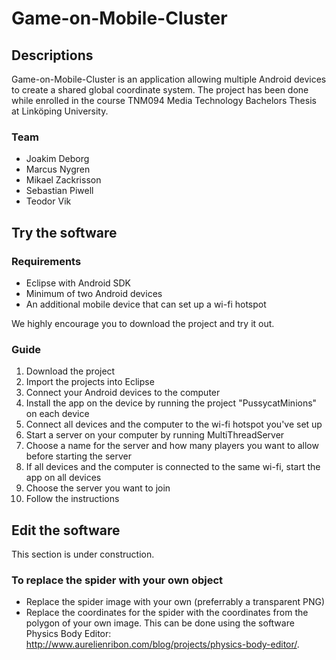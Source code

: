 Game-on-Mobile-Cluster
======================

## Descriptions

Game-on-Mobile-Cluster is an application allowing multiple Android devices to create a shared global coordinate system.
The project has been done while enrolled in the course TNM094 Media Technology Bachelors Thesis at Linköping University.

### Team
* Joakim Deborg
* Marcus Nygren
* Mikael Zackrisson
* Sebastian Piwell
* Teodor Vik


## Try the software

### Requirements
* Eclipse with Android SDK
* Minimum of two Android devices
* An additional mobile device that can set up a wi-fi hotspot

We highly encourage you to download the project and try it out.

### Guide
1. Download the project
2. Import the projects into Eclipse
3. Connect your Android devices to the computer
3. Install the app on the device by running the project "PussycatMinions" on each device
4. Connect all devices and the computer to the wi-fi hotspot you've set up
4. Start a server on your computer by running MultiThreadServer
5. Choose a name for the server and how many players you want to allow before starting the server
6. If all devices and the computer is connected to the same wi-fi, start the app on all devices
7. Choose the server you want to join
8. Follow the instructions

## Edit the software

This section is under construction.

### To replace the spider with your own object
* Replace the spider image with your own (preferrably a transparent PNG)
* Replace the coordinates for the spider with the coordinates from the polygon of your own image. This can be done using the software Physics Body Editor: http://www.aurelienribon.com/blog/projects/physics-body-editor/.
